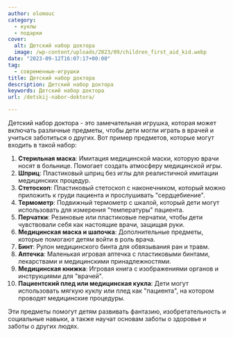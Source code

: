 ```yaml
---
author: olomouc
category:
  - куклы
  - подарки
cover:
  alt: Детский набор доктора
  image: /wp-content/uploads/2023/09/children_first_aid_kid.webp
date: "2023-09-12T16:07:17+00:00"
tag:
  - современные-игрушки
title: Детский набор доктора
description: Детский набор доктора
keywords: Детский набор доктора
url: /detskij-nabor-doktora/

---
```

Детский набор доктора \- это замечательная игрушка, которая может включать различные предметы, чтобы дети могли играть в врачей и учиться заботиться о других. Вот пример предметов, которые могут входить в такой набор:

1. **Стерильная маска**: Имитация медицинской маски, которую врачи носят в больнице. Помогает создать атмосферу медицинской игры.
1. **Шприц**: Пластиковый шприц без иглы для реалистичной имитации медицинских процедур.
1. **Стетоскоп**: Пластиковый стетоскоп с наконечником, который можно приложить к груди пациента и прослушивать "сердцебиение".
1. **Термометр**: Подвижный термометр с шкалой, который дети могут использовать для измерения "температуры" пациента.
1. **Перчатки**: Резиновые или пластиковые перчатки, чтобы дети чувствовали себя как настоящие врачи, защищая руки.
1. **Медицинская маска и шапочка**: Дополнительные предметы, которые помогают детям войти в роль врача.
1. **Бинт**: Рулон медицинского бинта для обвязывания ран и травм.
1. **Аптечка**: Маленькая игровая аптечка с пластиковыми бинтами, лекарствами и медицинскими принадлежностями.
1. **Медицинская книжка**: Игровая книга с изображениями органов и инструкциями для "врачей".
1. **Пациентский плед или медицинская кукла**: Дети могут использовать мягкую куклу или плед как "пациента", на котором проводят медицинские процедуры.

Эти предметы помогут детям развивать фантазию, изобретательность и социальные навыки, а также научат основам заботы о здоровье и заботы о других людях.

